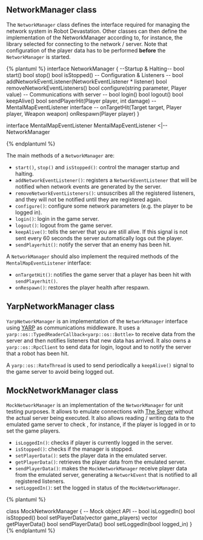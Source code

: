 ## NetworkManager class

The `NetworkManager` class defines the interface required for managing the network system in Robot Devastation. Other classes can then define the implementation of the NetworkManager according to, for instance, the library selected for connecting to the network / server.
Note that configuration of the player data has to be performed **before** the `NetworkManager` is started.

{% plantuml %}
interface NetworkManager {
--Startup & Halting--
bool start()
bool stop()
bool isStopped()
-- Configuration & Listeners --
bool addNetworkEventListener(NetworkEventListener * listener)
bool removeNetworkEventListeners()
bool configure(string parameter, Player value)
-- Communications with server --
bool login()
bool logout()
bool keepAlive()
bool sendPlayerHit(Player player, int damage)
-- MentalMapEventListener interface --
onTargetHit(Target target, Player player, Weapon weapon)
onRespawn(Player player)
}

interface MentalMapEventListener
MentalMapEventListener <|-- NetworkManager

{% endplantuml %}

The main methods of a `NetworkManager` are: 
* `start()`, `stop()` and `isStopped()`: control the manager startup and halting.
* `addNetworkEventListener()`: registers a `NetworkEventListener` that will be notified when network events are generated by the server.
* `removeNetworkEventListeners()`: unsuscribes all the registered listeners, and they will not be notified until they are registered again.
* `configure()`: configure some network parameters (e.g. the player to be logged in).
* `login()`: login in the game server.
* `logout()`: logout from the game server.
* `keepAlive()`: tells the server that you are still alive. If this signal is not sent every 60 seconds the server automatically logs out the player.
* `sendPlayerhit()`: notify the server that an enemy has been hit.

A `NetworkManager` should also implement the required methods of the `MentalMapEventListener` interface:
* `onTargetHit()`: notifies the game server that a player has been hit with `sendPlayerhit()`.
* `onRespawn()`: restores the player health after respawn.

## YarpNetworkManager class

`YarpNetworkManager` is an implementation of the `NetworkManager` interface using [YARP](http://www.yarp.it/) as communications middleware. It uses a `yarp::os::TypedReaderCallback<yarp::os::Bottle>` to receive data from the server and then notifies listeners that new data has arrived. It also owns a `yarp::os::RpcClient` to send data for login, logout and to notify the server that a robot has been hit.

A `yarp::os::RateThread` is used to send periodically a `keepAlive()` signal to the game server to avoid being logged out.

## MockNetworkManager class

`MockNetworkManager` is an implementation of the `NetworkManager` for unit testing purposes.
It allows to emulate connections with [The Server](the-server.md) without the actual server being executed. It also allows reading / writing data to the emulated game server to check , for instance, if the player is logged in or to set the game players.
 
* `isLoggedIn()`: checks if player is currently logged in the server.
* `isStopped()`: checks if the manager is stopped.
* `setPlayerData()`: sets the player data in the emulated server.
* `getPlayerData()`: retrieves the player data from the emulated server.
* `sendPlayerData()`: makes the `MockNetworkManager` receive player data from the emulated server, generating a `NetworkEvent` that is notified to all registered listeners.
* `setLoggedIn()`: set the logged in status of the `MockNetworkManager`.


{% plantuml %}

class MockNetworkManager {
-- Mock object API --
bool isLoggedIn()
bool isStopped()
bool setPlayerData(vector<Player> game_players)
vector<Player> getPlayerData()
bool sendPlayerData()
bool setLoggedIn(bool logged_in)
}
{% endplantuml %}
